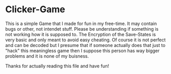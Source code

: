 # Clicker-Game

This is a simple Game that I made for fun in my free-time. It may contain bugs or other, not intendet stuff.
Please be understanding if something is not working how it is supposed to.
The Encryption of the Save-States is very basic and only meant to avoid easy cheating.
Of course it is not perfect and can be decoded but I presume that if someone actually does that just to "hack" this meaningless game then I suppose this person has way bigger problems and it is none of my buisness.

Thanks for actually reading this file and have fun!